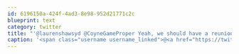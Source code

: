 ```yaml
---
id: 6196150a-424f-4ad3-8e98-952d21771c2c
blueprint: text
category: twitter
title: "'@laurenshawsyd @CoyneGameProper Yeah, we should have a reunion in Tikal. see if we can find that lost temple I've heard so much about."
caption: '<span class="username username_linked">@<a href="https://twitter.com/laurenshawsyd" title="Lauren Shaw">laurenshawsyd</a></span> @CoyneGameProper Yeah, we should have a reunion in Tikal. see if we can find that lost temple I''ve heard so much about.'
---
```

